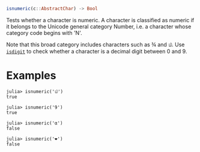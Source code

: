 ```julia
isnumeric(c::AbstractChar) -> Bool
```

Tests whether a character is numeric. A character is classified as numeric if it belongs to the Unicode general category Number, i.e. a character whose category code begins with 'N'.

Note that this broad category includes characters such as ¾ and ௰. Use [`isdigit`](@ref) to check whether a character is a decimal digit between 0 and 9.

# Examples

```jldoctest
julia> isnumeric('௰')
true

julia> isnumeric('9')
true

julia> isnumeric('α')
false

julia> isnumeric('❤')
false
```

